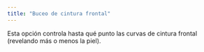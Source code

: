 ```yaml
---
title: "Buceo de cintura frontal"
---
```


Esta opción controla hasta qué punto las curvas de cintura frontal (revelando más o menos la piel).

